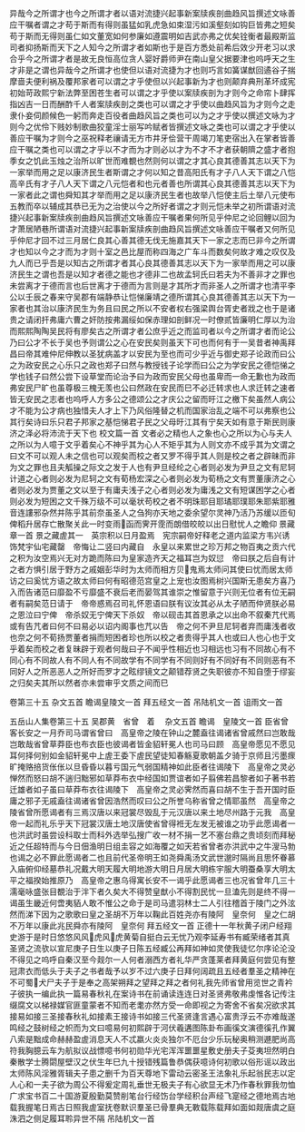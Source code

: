 <!-- { "loadSidebar": true } -->
异哉今之所谓才也今之所谓才者以语对流捷兴起事新案牍疾剖曲趋风旨撰述文咏善应干嘱者谓之才苟于斯而有得则虽猛如乳虎急如束湿污如溪壑刻如钩巨皆弗之短矣苟于斯而无得则虽仁如文董宽如何参廉如遵震明如吉武亦弗之优矣铨衡者最殿斯监司者抑扬斯而天下之人知今之所谓才者如斯也于是百方悉处前希后效少开老习以求合乎今之所谓才者是故无良恒高位贪人婴好爵师尹在南山皇父据要津也呜呼天之生才非是之谓也异哉今之所谓才也使但以语对流捷为才也则巧言如簧谋猷回遹谷子揣摩啬夫便利祸及覆邦家者可以谓之才乎使但以兴起事新为才也则颠弃典刑革坏成宪初始苛政熙宁新法弊至困苍生者可以谓之才乎使以案牍疾剖为才则今之命帘卜肆挥指凶吉一日而酬酢千人者案牍疾剖之类也可以谓之才乎使以曲趋风旨为才则今之走隶仆妾伺颜候色一躬而奔走百役者曲趋风旨之类也可以为之才乎使以撰述文咏为才则今之优伶下贱妙制歌曲狡童淫士丽写吟赋者皆撰述文咏之类也可以谓之才乎使以善应干嘱为才则今之巫祝释老禳请无方市井牙侩营干周竭刀笔吏宿出入在掌者皆善应干嘱之类也可以谓之才乎以不才而为才则必以才为不才不才者获朝隮之盛才者抱季女之饥此玉烛之治所以旷世而难覩也然则何以谓之才其心良其德善其志以天下为一家举而用之足以康济民生者斯谓之才何以知之昔高阳氏有才子八人天下谓之八恺高辛氏有才子八人天下谓之八元恺者和也元者善也所谓其心良其德善其志以天下为一家者此之谓也舜知其才举而用之足以康济民生者也故举八恺使主后土举八元使布五教而卒以辅成其恭已无为之治使以今之所好者谓之才则元恺未举之初所谓语对流捷兴起事新案牍疾剖曲趋风旨撰述文咏善应干嘱者果何所见乎仲尼之论回鲤以回为才萧居陋巷所谓语对流捷兴起事新案牍疾剖曲趋风旨撰述文咏善应干嘱者又何所见乎仲尼才回不过三月居仁良其心善其德无伐无施嘉其天下一家之志而巳非今之所谓才也知以今之才而为才则十室之邑比屋而称四海之广车斗而数矣何故才难之叹仅及九人而已乎吾是以知古之所谓才者其心良其德善其志以天下为一家举而用之可以康济民生之谓也吾是以知才者德之能也才德非二也故孟轲氏曰若夫为不善非才之罪也未尝离才于德而言也后世离才于德而为言则是才其所才而非圣人之所谓才也清平李公以壬辰之春来守吴郡有端静恭让恺悌廉靖之德所谓其心良其德善其志以天下为一家者也其治以康济民生为务且曰民之所以不安者权右强梁舆台胥史者戕之也于是诸贵之请闭扞弗庸六曹之奸防按弗漏绥如保赤理如剖鲜况一时僚贰皆廉明仁厚以为治而熙熙陶陶吴民将有廖矣古之所谓才者公庶乎近之而监司者以今之所谓才者而论公乃曰公才不长于吴也予则谓公之心在安民矣则虽天下可也而何有于一吴昔者神禹拜昌曰帝其难仲尼伸教以圣犹病盖才以安民为至也而可少乎近与御史郑子论政而曰公之为政安民之心乐只之政也郑子曰然与教授钱子论学而曰公之为学安民之德恺悌之学也钱子曰然公尝下设草堂而论治予曰为政而安民父母也虽卑而一命无歉也为政而弗安民尸旷也虽尊极三槐无羡也公曰然政在安民而巳不必迁转求也人求迁转之速者皆无安民之志者也呜呼人方多公之德颂公之才庆公之留而旴江之檄下矣虽然人病公才不能为公才病也独惜夫人才上下乃风俗隆替之机而国家治乱之端不可以弗察也公其行矣诗曰乐只君子邦家之基恺悌君子民之父母旴江其有宁矣天如有意于斯民则康济之泽必将沛流于天下也
校文篇一首
文者必之精也人之象也心之所以为心与夫人之所以为人噫于文乎着矣心不神乎其为心人不矩乎其为人则文亦不成乎其为文谓之曰文不可以观人未之信也可以观矣而校之者又罗不得乎其人则是校之者之辟昧而非为文之罪也且夫觚操之际文之发于人也有尹旦经纶之心者则必发为尹旦之文有尼轲计道之心者则必发为尼轲之文有荀杨宏深之心者则必发为荀杨之文有贾董康济之心者则必发为贾董之文以至于有庸夫浅子之心者则必发为庸浅之文有短谋困学之心者则必发为短困之文千殊万级不可以毫状苟校之者不明珠耶目耶璚耶璞耶朱耶紫耶雅音连謱邪杂然并陈乎其前奈虽圣人之刍狗亦天地之委余望尔灵神乃活乃苏缓以匝旬俾稻升居存亡散聚关此一时变雨&#63139;函而霁开霃而朗借皎皎以出日慰忧人之瞻仰
景藏章一首
景之藏虗其一　英宗积以日月盈焉　宪宗嗣帝好释老之道内监梁方韦兴诱饰梵宇仙宅藏罄　帝悔让二竖曰内藏自　永皇以来累世之珍万邦之物百夷之贡六代之积为汝空焉兴无对方跪而陈曰为皇家造齐天之福耳岂为奴愆　帝曰朕之后自有计之者方惧引居于野方之戚姻彭华时为太师而相方贝&#63140;鬼焉太师问其使曰忧而居太师访之曰奚忧方语之故太师曰何有昭德范宫皇之上宠也汝图焉树兴国斯无患矣方喜乃入而告诸范曰靡盈不亏靡盛不衰后老而晏驾其谁崇之惟留意于兴则无位者有位无嗣者有嗣矣范日请于　帝帝惑焉召司礼怀恩语曰朕有议汝其必从太子陋而仲贤朕必易之恩泣曰宁俾　帝杀奴无宁俾天下杀奴　帝以砚击其首恩承之以出命不叙秦芁代焉或有告芁者曰何不曰易必以诏内阁事也芁以告　帝之何不尹旦尼轲者弃而庸浅者收也奈之何不荀扬贾董者捐而短困者珍也所以校之者贵得乎其人也或曰人也心也于文乎着矣而校之者复昧辟于观者何哉曰子不闻乎性相近也习相远也习有不同故心有不同心有不同故人有不同人有不同故学有不同学有不同则好有不同好有不同则恶有不同好人之所恶恶人之所好而罗才之眩缪镜文之颠错荐贤之失职彼亦不知自堕于缪妄之归矣夫其所以然者亦未尝审乎文质之间而巳

卷第三十五
杂文五首 
瞻谒皇陵文一首
拜五经文一首
吊陆机文一首
诅雨文一首

五岳山人集卷第三十五 吴郡黄　省曾　着 　杂文五首
瞻谒　皇陵文一首
臣省曾客长安之一月乔司马谓省曾曰　高皇帝之陵在钟山之麓盍往谒诸省曾戚然曰岂敢哉岂敢哉省曾草莽臣也布衣臣也彼谒者皆金貂轩冕人也司马曰顾　高皇帝愿见不愿见耳何择何别如金貂轩冕中上虗王委下虗民望徒知春觞夏歌朝盖夕骑于京师且污墨瘝旷掩赂掊货伥伥以旦昏昏以暮亏国元气弱国精神如此臣者往谒陵下　高皇帝之灵必惮然而怒曰胡不遄归黜邪如草莽布衣中经国如贾谊者如子翦佛若昌黎者如子著书若迁雄者如子虽曰草莽布衣往谒陵下　高皇帝之灵必霁然而喜曰胡不生于吾开国时臣庸之邪子无戚盍往谒诸省曾因浩然而叹曰公之所誉乌称省曾之情耶虽然　高皇帝之陵省曾所愿谒者有三焉汉唐以来冠裳尽毁乱于元汉唐以来土地尽州路于元我　高皇帝一起而礼乐乎天下冠裳汉唐土地汉唐使省曾得袵无左发无被谁之功乎此愿谒者一也洪武时虽尝设科取士而科外选举弘搜广收一材不捐一艺不塞台鼎之贵顷刻而拜秘近之任超特而与今日佃渔明日组圭容之如海覆之如天若省曾者亦洪武中之牛溲马勃也谒之必不罪此愿谒者二也且前代圣帝明王如尧舜禹汤文武世邈时隔尚且思怀眷慕入庙俯仰经墓恭礼况戴大明天履大明地游大明日月居大明栋宇服大明蚕桑享大明太平之福揆始推原乃　高皇帝之惠乌得寓长安不一谒乎此愿谒者三也况省曾年几三十濡毫咏盛张目覩治于泮下者久矣大不得赞皇猷小不得割民忧一旦溘先则是终不得一谒虽生畿近何啻夷貊人敢不惟公之命于是司马遣羽林士二人引往稽首于陵门之外泫然而涕下因为之歌歌曰皇之圣胡不万年以鞠此百姓尧亦有陵阿　皇奈何　皇之仁胡不万年以康此兆民舜亦有陵阿　皇奈何
拜五经文一首
正德十一年秋黄子闭户经翔史游于是时日悠悠风风&#63140;虎风&#63140;虎黄菊自挺白云无忧乃观李延寿书有臧荣绪者其真圣贤之流欤以宣尼庚子日生以庚子日陈五经臧公再拜如神如灵使我徒忆尔序论沦没不得见之呜呼自秦汉至今觌尔一人何者溺西方者礼华严贪蓬莱者拜黄庭何尝见有整冠肃衣而低头于夫子之书者哉予以岁不过六庚子日拜何阔疏且五经者羣圣之精神在不可蜀&#63140;犬尸夫子于是奉之高架朔拜之望拜之拜之者何礼我先师省曾用览世之青衿子彼执一编此执一篇易春秋礼在案诗书在前诵读连连日对圣贤弗敬弗虔惟各记传注缀腐文以梯禄媒官匪童蒙者不知而老耄亦然方受一命即视之为寄舍不省矣况欲求其接易如接三圣接春秋礼如接素王接诗书如接三代圣贤逢言遇心富贵浮云不亦难哉遂鸣经之鼓树经之帜而为文曰噫易何初熙辟于河伏羲遘图陈卦布画徯文演德徯孔作翼八索是黜成命赫赫盈虗消息天人不忒嬴火炎炎独尔不厄台少乐玩秘奥稍测遯肥尚高符我胸臆云车为航拟议战慓噫书何初勋华光宅浑浑噩噩星敷史册夫子芟夷坦然明白秦散学士腾閟屋壁汉之伏生年巳九十授错残篇鲁恭偶获噫诗何初歌以俗形谣以政出太师陈风淫雅胥辑夫子患之删千为百天尊地下雷动云密圣王法象礼乐起翁民志以定人心和一夫子欲为周公不得爰定周礼垂世无极夫子有心欲显无术乃作春秋罪我勿恤广求宝书百二十国游夏殷勤莫赞削笔台行经饬台学经积台声经飞寔经之德地焉古地载我握笔日焉古日照我虗室抚卷默识羣圣已骨羣典无斁载陈载拜如面如觌唐虞之庭洙泗之侧足履耳聆异世不隔
吊陆机文一首
